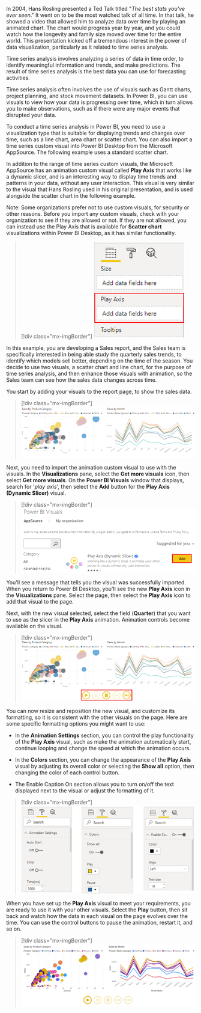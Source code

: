 In 2004, Hans Rosling presented a Ted Talk titled "*The best stats you've ever seen*." It went on to be the most watched talk of all time. In that talk, he showed a video that allowed him to analyze data over time by playing an animated chart. The chart would progress year by year, and you could watch how the longevity and family size moved over time for the entire world. This presentation kicked off a tremendous interest in the power of data visualization, particularly as it related to time series analysis.

Time series analysis involves analyzing a series of data in time order, to identify meaningful information and trends, and make predictions. The result of time series analysis is the best data you can use for forecasting activities.

Time series analysis often involves the use of visuals such as Gantt charts, project planning, and stock movement datasets. In Power BI, you can use visuals to view how your data is progressing over time, which in turn allows you to make observations, such as if there were any major events that disrupted your data.

To conduct a time series analysis in Power BI, you need to use a visualization type that is suitable for displaying trends and changes over time, such as a line chart, area chart or scatter chart. You can also import a time series custom visual into Power BI Desktop from the Microsoft AppSource. The following example uses a standard scatter chart.

In addition to the range of time series custom visuals, the Microsoft AppSource has an animation custom visual called **Play Axis** that works like a dynamic slicer, and is an interesting way to display time trends and patterns in your data, without any user interaction. This visual is very similar to the visual that Hans Rosling used in his original presentation, and is used alongside the scatter chart in the following example.

Note: Some organizations prefer not to use custom visuals, for security or other reasons. Before you import any custom visuals, check with your organization to see if they are allowed or not. If they are not allowed, you can instead use the Play Axis that is available for **Scatter chart** visualizations within Power BI Desktop, as it has similar functionality.

> [!div class="mx-imgBorder"]
> [![Play Axis option on Scatter chart](../media/6-play-axis-option-scatter-chart-ssm.png)](../media/6-play-axis-option-scatter-chart-ssm.png#lightbox)

In this example, you are developing a Sales report, and the Sales team is specifically interested in being able study the quarterly sales trends, to identify which models sell better, depending on the time of the season. You decide to use two visuals, a scatter chart and line chart, for the purpose of time series analysis, and then enhance those visuals with animation, so the Sales team can see how the sales data changes across time.

You start by adding your visuals to the report page, to show the sales data.

> [!div class="mx-imgBorder"]
> [![Scatter and Line charts](../media/6-scatter-line-charts-ss.png)](../media/6-scatter-line-charts-ss.png#lightbox)

Next, you need to import the animation custom visual to use with the visuals. In the **Visualizations** pane, select the **Get more visuals** icon, then select **Get more visuals**. On the **Power BI Visuals** window that displays, search for '*play axis*', then select the **Add** button for the **Play Axis (Dynamic Slicer)** visual.

> [!div class="mx-imgBorder"]
> [![Import custom Play Axis visual to Power BI desktop](../media/6-import-custom-play-axis-visual-ss.png)](../media/6-import-custom-play-axis-visual-ss.png#lightbox)

You'll see a message that tells you the visual was successfully imported. When you return to Power BI Desktop, you'll see the new **Play Axis** icon in the **Visualizations** pane. Select the page, then select the **Play Axis** icon to add that visual to the page.

Next, with the new visual selected, select the field (**Quarter**) that you want to use as the slicer in the **Play Axis** animation. Animation controls become available on the visual.

> [!div class="mx-imgBorder"]
> [![Play Axis visual animation](../media/6-play-axis-visual-animation-ss.png)](../media/6-play-axis-visual-animation-ss.png#lightbox)

You can now resize and reposition the new visual, and customize its formatting, so it is consistent with the other visuals on the page. Here are some specific formatting options you might want to use:

-   In the **Animation Settings** section, you can control the play functionality of the **Play Axis** visual, such as make the animation automatically start, continue looping and change the speed at which the animation occurs.

-   In the **Colors** section, you can change the appearance of the **Play Axis** visual by adjusting its overall color or selecting the **Show all** option, then changing the color of each control button.

-   The Enable Caption On section allows you to turn on/off the text displayed next to the visual or adjust the formatting of it.

> [!div class="mx-imgBorder"]
> [![Play Axis visual format options](../media/6-play-axis-visual-format-options-ss.png)](../media/6-play-axis-visual-format-options-ss.png#lightbox)

When you have set up the **Play Axis** visual to meet your requirements, you are ready to use it with your other visuals. Select the **Play** button, then sit back and watch how the data in each visual on the page evolves over the time. You can use the control buttons to pause the animation, restart it, and so on.

> [!div class="mx-imgBorder"]
> [![animated play axis visual](../media/6-animated-play-axis-visual.gif)](../media/6-animated-play-axis-visual.gif#lightbox)